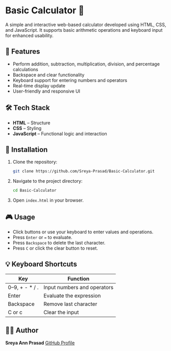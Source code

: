 # Basic Calculator 🔢

A simple and interactive web-based calculator developed using HTML, CSS, and JavaScript. It supports basic arithmetic operations and keyboard input for enhanced usability.

## 🚀 Features

- Perform addition, subtraction, multiplication, division, and percentage calculations
- Backspace and clear functionality
- Keyboard support for entering numbers and operators
- Real-time display update
- User-friendly and responsive UI
  
## 🛠️ Tech Stack

- **HTML** – Structure
- **CSS** – Styling
- **JavaScript** – Functional logic and interaction

## 📁 Installation

1. Clone the repository:
   ```bash
   git clone https://github.com/Sreya-Prasad/Basic-Calculator.git
    ```

2. Navigate to the project directory:

   ```bash
   cd Basic-Calculator
   ```

3. Open `index.html` in your browser.

## 🎮 Usage

* Click buttons or use your keyboard to enter values and operations.
* Press `Enter` or `=` to evaluate.
* Press `Backspace` to delete the last character.
* Press `C` or click the clear button to reset.

## 💡 Keyboard Shortcuts

| Key             | Function                    |
| --------------- | --------------------------- |
| 0–9, + - \* / . | Input numbers and operators |
| Enter           | Evaluate the expression     |
| Backspace       | Remove last character       |
| C or c          | Clear the input             |

## 🧑‍💻 Author

**Sreya Ann Prasad**
[GitHub Profile](https://github.com/Sreya-Prasad)

